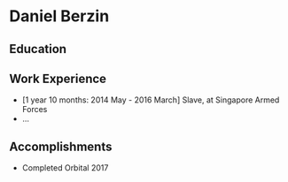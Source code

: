 # Daniel Berzin

## Education

## Work Experience

* [1 year 10 months: 2014 May - 2016 March] Slave, at Singapore Armed Forces
* ...

## Accomplishments

* Completed Orbital 2017